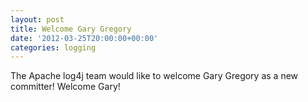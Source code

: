 ```yaml
---
layout: post
title: Welcome Gary Gregory
date: '2012-03-25T20:00:00+00:00'
categories: logging
---
```

The Apache log4j team would like to welcome Gary Gregory as a new committer! Welcome Gary!
